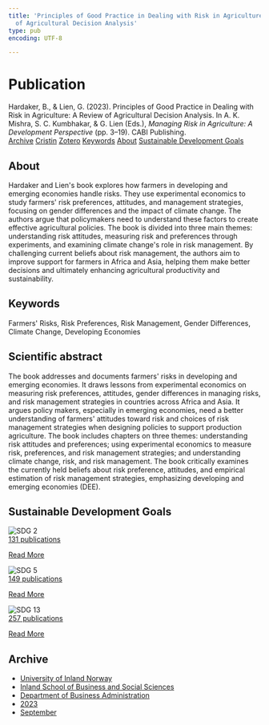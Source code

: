 ```yaml
---
title: 'Principles of Good Practice in Dealing with Risk in Agriculture: A Review
  of Agricultural Decision Analysis'
type: pub
encoding: UTF-8

---
```

<h1>Publication</h1>
<article id="csl-bib-container-V5YIGP4F" class="csl-bib-container">
  <div class="csl-bib-body"> <div class="csl-entry">Hardaker, B., &#38; Lien, G. (2023). Principles of Good Practice in Dealing with Risk in Agriculture: A Review of Agricultural Decision Analysis. In A. K. Mishra, S. C. Kumbhakar, &#38; G. Lien (Eds.), <i>Managing Risk in Agriculture: A Development Perspective</i> (pp. 3–19). CABI Publishing.</div> </div>
  <div class="csl-bib-buttons">
    <a href="#taxonomy-article-V5YIGP4F" alt="archive" class="csl-bib-button">Archive</a>
    <a href="https://app.cristin.no/results/show.jsf?id=2174933" alt="Cristin" class="csl-bib-button">Cristin</a>
    <a href="http://zotero.org/groups/5881554/items/V5YIGP4F" alt="Zotero" class="csl-bib-button">Zotero</a>
    <a href="#keywords-article-V5YIGP4F" alt="keywords" class="csl-bib-button">Keywords</a>
    <a href="#about-article-V5YIGP4F" alt="about_pub" class="csl-bib-button">About</a>
    <a href="#sdg-article-V5YIGP4F" alt="sdg" class="csl-bib-button">Sustainable Development Goals</a>
  </div>
  <div id="csl-bib-meta-container-V5YIGP4F"></div>
</article>
<div id="csl-bib-meta-V5YIGP4F" class="csl-bib-meta">
  <article id="about-article-V5YIGP4F" class="about_pub-article">
    <h1>About</h1>
    Hardaker and Lien's book explores how farmers in developing and emerging economies handle risks. They use experimental economics to study farmers' risk preferences, attitudes, and management strategies, focusing on gender differences and the impact of climate change. The authors argue that policymakers need to understand these factors to create effective agricultural policies. The book is divided into three main themes: understanding risk attitudes, measuring risk and preferences through experiments, and examining climate change's role in risk management. By challenging current beliefs about risk management, the authors aim to improve support for farmers in Africa and Asia, helping them make better decisions and ultimately enhancing agricultural productivity and sustainability.
  </article>
  <article id="keywords-article-V5YIGP4F" class="keywords-article">
    <h1>Keywords</h1>
    Farmers' Risks, Risk Preferences, Risk Management, Gender Differences, Climate Change, Developing Economies
  </article>
  <article id="abstract-article-V5YIGP4F" class="abstract-article">
    <h1>Scientific abstract</h1>
    The book addresses and documents farmers' risks in developing and emerging economies. It draws lessons from experimental economics on measuring risk preferences, attitudes, gender differences in managing risks, and risk management strategies in countries across Africa and Asia. It argues policy makers, especially in emerging economies, need a better understanding of farmers' attitudes toward risk and choices of risk management strategies when designing policies to support production agriculture. The book includes chapters on three themes: understanding risk attitudes and preferences; using experimental economics to measure risk, preferences, and risk management strategies; and understanding climate change, risk, and risk management. The book critically examines the currently held beliefs about risk preference, attitudes, and empirical estimation of risk management strategies, emphasizing developing and emerging economies (DEE).
  </article>
  <article id="sdg-article-V5YIGP4F" class="sdg-article">
    <h1>Sustainable Development Goals</h1>
    <div class="sdg-container"><div id="sdg2" class="sdg">
        <img src="{{< params subfolder >}}images/sdg/sdg02_en.png" class="image" alt="SDG 2">
        <div class="sdg-overlay">
          <a href="{{< params subfolder >}}en/archive/?sdg=2#archive" class="sdg-publication-count"><span>131</span> publications</a>
          <p><a href="https://sdgs.un.org/goals/goal2" class="sdg-read-more">Read More</a></p>
        </div>
      </div> <div id="sdg5" class="sdg">
        <img src="{{< params subfolder >}}images/sdg/sdg05_en.png" class="image" alt="SDG 5">
        <div class="sdg-overlay">
          <a href="{{< params subfolder >}}en/archive/?sdg=5#archive" class="sdg-publication-count"><span>149</span> publications</a>
          <p><a href="https://sdgs.un.org/goals/goal5" class="sdg-read-more">Read More</a></p>
        </div>
      </div> <div id="sdg13" class="sdg">
        <img src="{{< params subfolder >}}images/sdg/sdg13_en.png" class="image" alt="SDG 13">
        <div class="sdg-overlay">
          <a href="{{< params subfolder >}}en/archive/?sdg=13#archive" class="sdg-publication-count"><span>257</span> publications</a>
          <p><a href="https://sdgs.un.org/goals/goal13" class="sdg-read-more">Read More</a></p>
        </div>
      </div></div>
  </article>
  <article id="taxonomy-article-V5YIGP4F" class="taxonomy-article">
    <h1>Archive</h1>
    <ul>
      <li><a href="{{< params subfolder >}}en/archive/?key=3DCRN523">University of Inland Norway</a></li>
      <li><a href="{{< params subfolder >}}en/archive/?key=DU8Q9LN9">Inland School of Business and Social Sciences</a></li>
      <li><a href="{{< params subfolder >}}en/archive/?key=3IQA89I8">Department of Business Administration</a></li>
      <li><a href="{{< params subfolder >}}en/archive/?key=RD9NIUZB">2023</a></li>
      <li><a href="{{< params subfolder >}}en/archive/?key=NG3HTDZT">September</a></li>
    </ul>
  </article>
</div>
